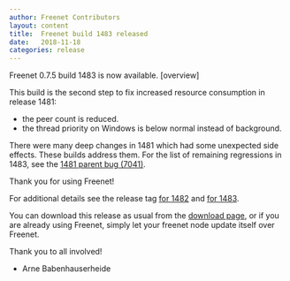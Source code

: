 ```yaml
---
author: Freenet Contributors
layout: content
title:  Freenet build 1483 released
date:   2018-11-18
categories: release
---
```

Freenet 0.7.5 build 1483 is now available. [overview]

This build is the second step to fix increased resource consumption
in release 1481:

- the peer count is reduced.
- the thread priority on Windows is below normal instead of background.

There were many deep changes in 1481 which had some unexpected
side effects. These builds address them. For the list of remaining
regressions in 1483, see the [1481 parent bug (7041)][bug7041].

Thank you for using Freenet!

For additional details see the release tag
[for 1482][releasetag1482] and [for 1483][releasetag1483].

You can download this release as usual from the [download page][],
or if you are already using Freenet, simply let your freenet node
update itself over Freenet.

Thank you to all involved!

- Arne Babenhauserheide

[releasetag1482]: https://github.com/freenet/fred/releases/tag/build01482
[releasetag1483]: https://github.com/freenet/fred/releases/tag/build01483
[bug7041]: http://bugs.freenetproject.org/view.php?id=7041
[download page]: pages/download.html
